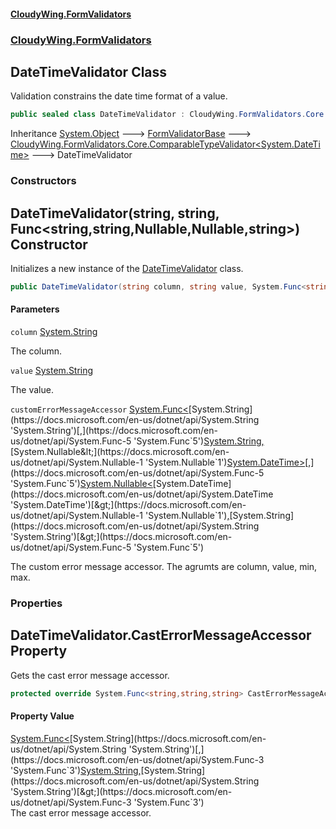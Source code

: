 #### [CloudyWing.FormValidators](index.md 'index')
### [CloudyWing.FormValidators](CloudyWing.FormValidators.md 'CloudyWing.FormValidators')

## DateTimeValidator Class

Validation constrains the date time format of a value.

```csharp
public sealed class DateTimeValidator : CloudyWing.FormValidators.Core.ComparableTypeValidator<System.DateTime>
```

Inheritance [System.Object](https://docs.microsoft.com/en-us/dotnet/api/System.Object 'System.Object') &#129106; [FormValidatorBase](CloudyWing.FormValidators.Core.FormValidatorBase.md 'CloudyWing.FormValidators.Core.FormValidatorBase') &#129106; [CloudyWing.FormValidators.Core.ComparableTypeValidator&lt;](CloudyWing.FormValidators.Core.ComparableTypeValidator_T_.md 'CloudyWing.FormValidators.Core.ComparableTypeValidator<T>')[System.DateTime](https://docs.microsoft.com/en-us/dotnet/api/System.DateTime 'System.DateTime')[&gt;](CloudyWing.FormValidators.Core.ComparableTypeValidator_T_.md 'CloudyWing.FormValidators.Core.ComparableTypeValidator<T>') &#129106; DateTimeValidator
### Constructors

<a name='CloudyWing.FormValidators.DateTimeValidator.DateTimeValidator(string,string,System.Func_string,string,System.Nullable_System.DateTime_,System.Nullable_System.DateTime_,string_)'></a>

## DateTimeValidator(string, string, Func<string,string,Nullable<DateTime>,Nullable<DateTime>,string>) Constructor

Initializes a new instance of the [DateTimeValidator](CloudyWing.FormValidators.DateTimeValidator.md 'CloudyWing.FormValidators.DateTimeValidator') class.

```csharp
public DateTimeValidator(string column, string value, System.Func<string,string,System.Nullable<System.DateTime>,System.Nullable<System.DateTime>,string> customErrorMessageAccessor=null);
```
#### Parameters

<a name='CloudyWing.FormValidators.DateTimeValidator.DateTimeValidator(string,string,System.Func_string,string,System.Nullable_System.DateTime_,System.Nullable_System.DateTime_,string_).column'></a>

`column` [System.String](https://docs.microsoft.com/en-us/dotnet/api/System.String 'System.String')

The column.

<a name='CloudyWing.FormValidators.DateTimeValidator.DateTimeValidator(string,string,System.Func_string,string,System.Nullable_System.DateTime_,System.Nullable_System.DateTime_,string_).value'></a>

`value` [System.String](https://docs.microsoft.com/en-us/dotnet/api/System.String 'System.String')

The value.

<a name='CloudyWing.FormValidators.DateTimeValidator.DateTimeValidator(string,string,System.Func_string,string,System.Nullable_System.DateTime_,System.Nullable_System.DateTime_,string_).customErrorMessageAccessor'></a>

`customErrorMessageAccessor` [System.Func&lt;](https://docs.microsoft.com/en-us/dotnet/api/System.Func-5 'System.Func`5')[System.String](https://docs.microsoft.com/en-us/dotnet/api/System.String 'System.String')[,](https://docs.microsoft.com/en-us/dotnet/api/System.Func-5 'System.Func`5')[System.String](https://docs.microsoft.com/en-us/dotnet/api/System.String 'System.String')[,](https://docs.microsoft.com/en-us/dotnet/api/System.Func-5 'System.Func`5')[System.Nullable&lt;](https://docs.microsoft.com/en-us/dotnet/api/System.Nullable-1 'System.Nullable`1')[System.DateTime](https://docs.microsoft.com/en-us/dotnet/api/System.DateTime 'System.DateTime')[&gt;](https://docs.microsoft.com/en-us/dotnet/api/System.Nullable-1 'System.Nullable`1')[,](https://docs.microsoft.com/en-us/dotnet/api/System.Func-5 'System.Func`5')[System.Nullable&lt;](https://docs.microsoft.com/en-us/dotnet/api/System.Nullable-1 'System.Nullable`1')[System.DateTime](https://docs.microsoft.com/en-us/dotnet/api/System.DateTime 'System.DateTime')[&gt;](https://docs.microsoft.com/en-us/dotnet/api/System.Nullable-1 'System.Nullable`1')[,](https://docs.microsoft.com/en-us/dotnet/api/System.Func-5 'System.Func`5')[System.String](https://docs.microsoft.com/en-us/dotnet/api/System.String 'System.String')[&gt;](https://docs.microsoft.com/en-us/dotnet/api/System.Func-5 'System.Func`5')

The custom error message accessor. The agrumts are column, value, min, max.
### Properties

<a name='CloudyWing.FormValidators.DateTimeValidator.CastErrorMessageAccessor'></a>

## DateTimeValidator.CastErrorMessageAccessor Property

Gets the cast error message accessor.

```csharp
protected override System.Func<string,string,string> CastErrorMessageAccessor { get; }
```

#### Property Value
[System.Func&lt;](https://docs.microsoft.com/en-us/dotnet/api/System.Func-3 'System.Func`3')[System.String](https://docs.microsoft.com/en-us/dotnet/api/System.String 'System.String')[,](https://docs.microsoft.com/en-us/dotnet/api/System.Func-3 'System.Func`3')[System.String](https://docs.microsoft.com/en-us/dotnet/api/System.String 'System.String')[,](https://docs.microsoft.com/en-us/dotnet/api/System.Func-3 'System.Func`3')[System.String](https://docs.microsoft.com/en-us/dotnet/api/System.String 'System.String')[&gt;](https://docs.microsoft.com/en-us/dotnet/api/System.Func-3 'System.Func`3')  
The cast error message accessor.